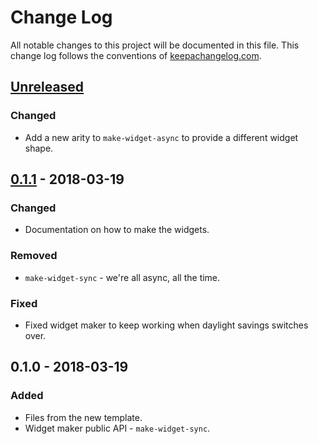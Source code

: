 # Change Log
All notable changes to this project will be documented in this file. This change log follows the conventions of [keepachangelog.com](http://keepachangelog.com/).

## [Unreleased]
### Changed
- Add a new arity to `make-widget-async` to provide a different widget shape.

## [0.1.1] - 2018-03-19
### Changed
- Documentation on how to make the widgets.

### Removed
- `make-widget-sync` - we're all async, all the time.

### Fixed
- Fixed widget maker to keep working when daylight savings switches over.

## 0.1.0 - 2018-03-19
### Added
- Files from the new template.
- Widget maker public API - `make-widget-sync`.

[Unreleased]: https://github.com/your-name/assignment1/compare/0.1.1...HEAD
[0.1.1]: https://github.com/your-name/assignment1/compare/0.1.0...0.1.1
